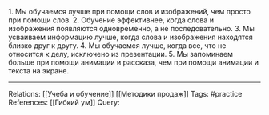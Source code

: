 1. Мы обучаемся лучше при помощи слов и изображений, чем просто при помощи слов.
2. Обучение эффективнее, когда слова и изображения появляются одновременно, а не последовательно.
3. Мы усваиваем информацию лучше, когда слова и изображения находятся близко друг к другу.
4. Мы обучаемся лучше, когда все, что не относится к делу, исключено из презентации.
5. Мы запоминаем больше при помощи анимации и рассказа, чем при помощи анимации и текста на экране. 

___
Relations: [[Учеба и обучение]] [[Методики продаж]] 
Tags: #practice 
References: [[Гибкий ум]] 
Query: 